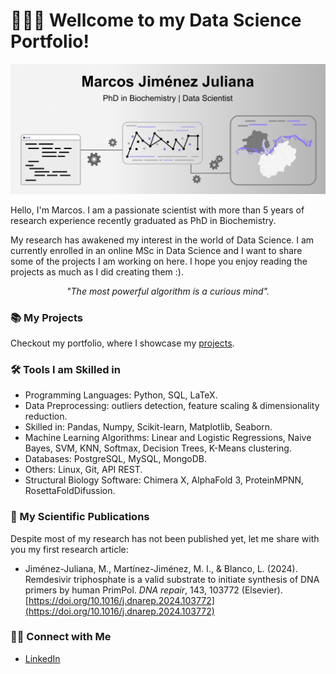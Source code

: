 # 🙋🏻‍♂️ Wellcome to my Data Science Portfolio! 

![Imagen](Images/banner_portfolio.png)

Hello, I'm Marcos. I am a passionate scientist with more than 5 years of research experience recently graduated as PhD in Biochemistry. 

My research has awakened my interest in the world of Data Science. I am currently enrolled in an online MSc in Data Science and I want to share some of the projects I am working on here. I hope you enjoy reading the projects as much as I did creating them :).

<p align="center"><em> "The most powerful algorithm is a curious mind". </em> </p>

### 📚 My Projects

Checkout my portfolio, where I showcase my [projects](https://github.com/mjimenezj/Portfolio/blob/main/Projects/README.md).

### 🛠️ Tools I am Skilled in

- Programming Languages: Python, SQL, LaTeX.
- Data Preprocessing: outliers detection, feature scaling & dimensionality reduction.
- Skilled in: Pandas, Numpy, Scikit-learn, Matplotlib, Seaborn.
- Machine Learning Algorithms: Linear and Logistic Regressions, Naive Bayes, SVM, KNN, Softmax, Decision Trees, K-Means clustering.
- Databases: PostgreSQL, MySQL, MongoDB.
- Others: Linux, Git, API REST.
- Structural Biology Software: Chimera X, AlphaFold 3, ProteinMPNN, RosettaFoldDifussion. 


### 🧬 My Scientific Publications

Despite most of my research has not been published yet, let me share with you my first research article:

- Jiménez-Juliana, M., Martínez-Jiménez, M. I., & Blanco, L. (2024). Remdesivir triphosphate is a valid substrate to initiate synthesis of DNA primers by human PrimPol. *DNA repair*, 143, 103772 (Elsevier). [https://doi.org/10.1016/j.dnarep.2024.103772](https://doi.org/10.1016/j.dnarep.2024.103772)


### 👋🏻 Connect with Me

- [LinkedIn](https://www.linkedin.com/in/marcos-jimenez-juliana/)

